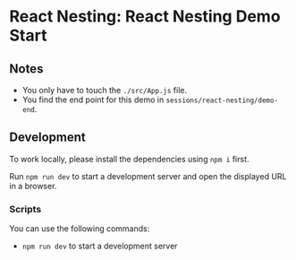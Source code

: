 # React Nesting: React Nesting Demo Start

## Notes

- You only have to touch the `./src/App.js` file.
- You find the end point for this demo in `sessions/react-nesting/demo-end`.

## Development

To work locally, please install the dependencies using `npm i` first.

Run `npm run dev` to start a development server and open the displayed URL in a browser.



### Scripts

You can use the following commands:

- `npm run dev` to start a development server
